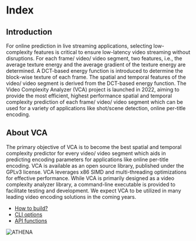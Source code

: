 # Index

## Introduction

For online prediction in live streaming applications, selecting low-complexity features is critical to ensure low-latency video streaming without disruptions. For each frame/ video/ video segment, two features, i.e., the average texture energy and the average gradient of the texture energy are determined. A DCT-based energy function is introduced to determine the block-wise texture of each frame. The spatial and temporal features of the video/ video segment is derived from the DCT-based energy function. The Video Complexity Analyzer (VCA) project is launched in 2022, aiming to provide the most efficient, highest performance spatial and temporal complexity prediction of each frame/ video/ video segment which can be used for a variety of applications like shot/scene detection, online per-title encoding.

## About VCA

The primary objective of VCA is to become the best spatial and temporal complexity predictor for every video/ video segment which aids in predicting encoding parameters for applications like online per-title encoding. VCA is available as an open source library, published under the GPLv3 license. VCA leverages x86 SIMD and multi-threading optimizations for effective performance.
While VCA is primarily designed as a video complexity analyzer library, a command-line executable is provided to facilitate testing and development. We expect VCA to be utilized in many leading video encoding solutions in the coming years.

 - [How to build?](build.md)
 - [CLI options](cli.md)
 - [API functions](api.md)

![ATHENA](https://athena.wp.itec.aau.at/wp-content/uploads/sites/12/2020/02/athena-logo-notagline-300x51.png)
